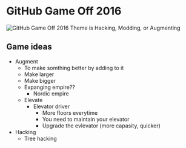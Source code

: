 # GitHub Game Off 2016

![GitHub Game Off 2016 Theme is Hacking, Modding, or Augmenting](https://cloud.githubusercontent.com/assets/121322/19498019/d8827370-9543-11e6-82d8-6da822b6147b.png)

## Game ideas

- Augment
  - To make somthing better by adding to it
  - Make larger
  - Make bigger
  - Expanging empire??
    - Nordic empire
  - Elevate
    - Elevator driver
      - More floors everytime
      - You need to maintain your elevator
      - Upgrade the evlevator (more capasity, quicker)
- Hacking
  - Tree hacking
